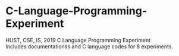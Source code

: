 # C-Language-Programming-Experiment
HUST, CSE, IS, 2019 C Language Programming Experiment  
Includes documentationss and C language codes for 8 experiments.

